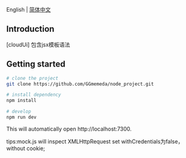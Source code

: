 
English | [简体中文](./README.zh-CN.md)

## Introduction
[cloudUi] 包含jsx模板语法

## Getting started

```bash
# clone the project
git clone https://github.com/GGmemeda/node_project.git

# install dependency
npm install

# develop
npm run dev
```
This will automatically open http://localhost:7300.

tips:mock.js will inspect XMLHttpRequest set withCredentials为false，without cookie;
